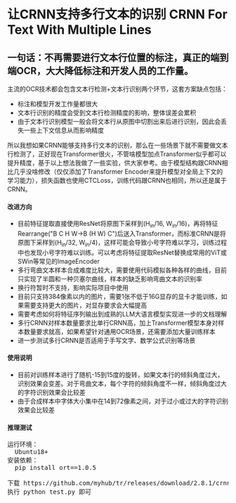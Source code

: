 # 让CRNN支持多行文本的识别 CRNN For Text With Multiple Lines

一句话：不再需要进行文本行位置的标注，真正的端到端OCR，大大降低标注和开发人员的工作量。
----
主流的OCR技术都会包含文本行检测+文本行识别两个环节，这套方案缺点包括：
+ 标注和模型开发工作量都很大
+ 文本行识别的精度会受到文本行检测精度的影响，整体误差会累积
+ 由于文本行识别模型一般会将文本行从原图中切割出来后进行识别，因此会丢失一些上下文信息从而影响精度

所以我想如果CRNN能够支持多行文本的识别，那么在一些场景下就不需要做文本行检测了，正好现在Transformer很火，不管啥模型加点Transformer似乎都可以提升精度，基于以上想法我做了一些实验，供大家参考。由于模型结构跟CRNN相比几乎没啥修改（仅仅添加了Transformer Encoder来提升模型对全局上下文的学习能力），损失函数也使用CTCLoss，训练代码跟CRNN也相同，所以还是属于CRNN。

#### 改进方向
+ 目前特征提取直接使用ResNet将原图下采样到(H<sub>in</sub>/16, W<sub>in</sub>/16)，再将特征Rearrange("B C H W->B (H W) C")后送入Transformer，而标准CRNN是将原图下采样到(H<sub>in</sub>/32, W<sub>in</sub>/4)，这样可能会导致小号字符难以学习，训练过程中也发现小号字符难以训练。可以考虑将特征提取ResNet替换成常用的ViT或SWin等常见的ImageEncoder
+ 多行弯曲文本样本合成难度比较大，需要使用代码模拟各种各样的曲线，目前只实现了半圆和一种贝塞尔曲线，样本的缺乏影响弯曲文本的识别率
+ 换行符暂时不支持，影响实际项目中使用
+ 目前只支持384像素以内的图片，需要1张不低于16G显存的显卡才能训练，如果需要支持更大的图片，对显存要求会大幅提高
+ 需要考虑如何将特征序列输出到成熟的LLM大语言模型实现进一步的文档理解
+ 多行CRNN对样本数量要求比单行CRNN高，加上Transformer模型本身对样本数量要求就高，如果希望针对通用OCR场景，还需要添加大量训练样本
+ 进一步测试多行CRNN是否适用于手写文字、数学公式识别等场景

#### 使用说明
+ 目前对训练样本进行了随机-15到15度的旋转，如果文本行的倾斜角度过大，识别效果会变差。对于弯曲文本，每个字符的倾斜角度不一样，倾斜角度过大的字符识别效果会比较差
+ 由于合成样本中字体大小集中在14到72像素之间，对于过小或过大的字符识别效果会比较差

#### 推理测试
<pre>
运行环境：
  Ubuntu18+
安装依赖：
  pip install ort==1.0.5

下载 https://github.com/myhub/tr/releases/download/2.8.1/crnn_plus_v1_3.zip 文件后解压
执行 python test.py 即可
</pre>



